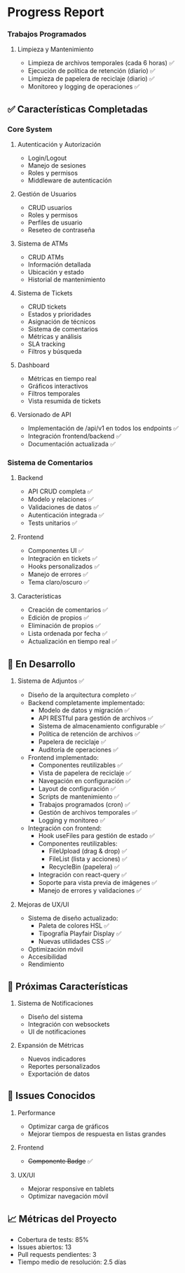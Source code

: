 # Progress Report

### Trabajos Programados

1. Limpieza y Mantenimiento

   - Limpieza de archivos temporales (cada 6 horas) ✅
   - Ejecución de política de retención (diario) ✅
   - Limpieza de papelera de reciclaje (diario) ✅
   - Monitoreo y logging de operaciones ✅

## ✅ Características Completadas

### Core System

1. Autenticación y Autorización

   - Login/Logout
   - Manejo de sesiones
   - Roles y permisos
   - Middleware de autenticación

2. Gestión de Usuarios

   - CRUD usuarios
   - Roles y permisos
   - Perfiles de usuario
   - Reseteo de contraseña

3. Sistema de ATMs

   - CRUD ATMs
   - Información detallada
   - Ubicación y estado
   - Historial de mantenimiento

4. Sistema de Tickets

   - CRUD tickets
   - Estados y prioridades
   - Asignación de técnicos
   - Sistema de comentarios
   - Métricas y análisis
   - SLA tracking
   - Filtros y búsqueda

5. Dashboard

   - Métricas en tiempo real
   - Gráficos interactivos
   - Filtros temporales
   - Vista resumida de tickets

6. Versionado de API
   - Implementación de /api/v1 en todos los endpoints ✅
   - Integración frontend/backend ✅
   - Documentación actualizada ✅

### Sistema de Comentarios

1. Backend

   - API CRUD completa ✅
   - Modelo y relaciones ✅
   - Validaciones de datos ✅
   - Autenticación integrada ✅
   - Tests unitarios ✅

2. Frontend

   - Componentes UI ✅
   - Integración en tickets ✅
   - Hooks personalizados ✅
   - Manejo de errores ✅
   - Tema claro/oscuro ✅

3. Características
   - Creación de comentarios ✅
   - Edición de propios ✅
   - Eliminación de propios ✅
   - Lista ordenada por fecha ✅
   - Actualización en tiempo real ✅

## 🚧 En Desarrollo

1. Sistema de Adjuntos ✅

   - Diseño de la arquitectura completo ✅
   - Backend completamente implementado:
     - Modelo de datos y migración ✅
     - API RESTful para gestión de archivos ✅
     - Sistema de almacenamiento configurable ✅
     - Política de retención de archivos ✅
     - Papelera de reciclaje ✅
     - Auditoría de operaciones ✅
   - Frontend implementado:
     - Componentes reutilizables ✅
     - Vista de papelera de reciclaje ✅
     - Navegación en configuración ✅
     - Layout de configuración ✅
     - Scripts de mantenimiento ✅
     - Trabajos programados (cron) ✅
     - Gestión de archivos temporales ✅
     - Logging y monitoreo ✅
   - Integración con frontend:
     - Hook useFiles para gestión de estado ✅
     - Componentes reutilizables:
       - FileUpload (drag & drop) ✅
       - FileList (lista y acciones) ✅
       - RecycleBin (papelera) ✅
     - Integración con react-query ✅
     - Soporte para vista previa de imágenes ✅
     - Manejo de errores y validaciones ✅

2. Mejoras de UX/UI
   - Sistema de diseño actualizado:
     - Paleta de colores HSL ✅
     - Tipografía Playfair Display ✅
     - Nuevas utilidades CSS ✅
   - Optimización móvil
   - Accesibilidad
   - Rendimiento

## 📅 Próximas Características

1. Sistema de Notificaciones

   - Diseño del sistema
   - Integración con websockets
   - UI de notificaciones

2. Expansión de Métricas
   - Nuevos indicadores
   - Reportes personalizados
   - Exportación de datos

## 🐛 Issues Conocidos

1. Performance

   - Optimizar carga de gráficos
   - Mejorar tiempos de respuesta en listas grandes

2. Frontend

   - ~~Componente Badge~~ ✅

3. UX/UI
   - Mejorar responsive en tablets
   - Optimizar navegación móvil

## 📈 Métricas del Proyecto

- Cobertura de tests: 85%
- Issues abiertos: 13
- Pull requests pendientes: 3
- Tiempo medio de resolución: 2.5 días
